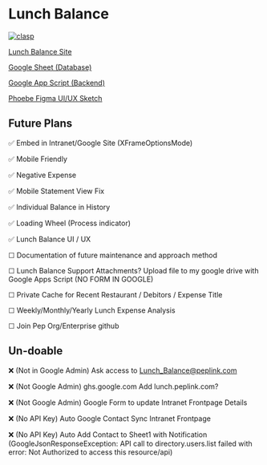 # Lunch Balance
[![clasp](https://img.shields.io/badge/built%20with-clasp-4285f4.svg)](https://github.com/google/clasp)

[Lunch Balance Site](https://sites.google.com/peplink.com/lunch)


[Google Sheet (Database)](https://docs.google.com/spreadsheets/d/1pU4uWo6HQUNyoJ5C7ZLx-tJ1Pk0Vvxsmgc04hw0UWtw/edit?usp=sharing)


[Google App Script (Backend)](https://script.google.com/u/0/home/projects/1N0tAoXCfwq_vJlkoANn86k8q0ACPve27Ad4i-HdEn6Z-tyRe0K5pVb2X/edit)

[Phoebe Figma UI/UX Sketch](https://www.figma.com/file/Ya1LfDaUotjncmGYSUjkFR/Intranet?type=design&node-id=26%3A2&mode=dev)




## Future Plans
✅ Embed in Intranet/Google Site (XFrameOptionsMode)

✅ Mobile Friendly

✅ Negative Expense

✅ Mobile Statement View Fix

✅ Individual Balance in History

✅ Loading Wheel (Process indicator)

✅ Lunch Balance UI / UX

☐ Documentation of future maintenance and approach method

☐ Lunch Balance Support Attachments? Upload file to my google drive with Google Apps Script (NO FORM IN GOOGLE)

☐ Private Cache for Recent Restaurant / Debitors / Expense Title

☐ Weekly/Monthly/Yearly Lunch Expense Analysis

☐ Join Pep Org/Enterprise github


## Un-doable
❌ (Not in Google Admin) Ask access to Lunch_Balance@peplink.com

❌ (Not Google Admin) ghs.google.com Add lunch.peplink.com?

❌ (Not Google Admin) Google Form to update Intranet Frontpage Details

❌ (No API Key) Auto Google Contact Sync Intranet Frontpage

❌ (No API Key) Auto Add Contact to Sheet1 with Notification (GoogleJsonResponseException: API call to directory.users.list 
failed with error: Not Authorized to access this resource/api)
